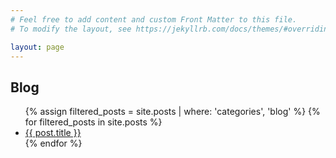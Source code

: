 ```yaml
---
# Feel free to add content and custom Front Matter to this file.
# To modify the layout, see https://jekyllrb.com/docs/themes/#overriding-theme-defaults

layout: page
---
```

<h2>Blog</h2>
<ul>
    {% assign filtered_posts = site.posts | where: 'categories', 'blog' %}
    {% for filtered_posts in site.posts %}
    <li>
        <a href="{{ post.url }}">{{ post.title }}</a>
    </li>
    {% endfor %}
</ul>